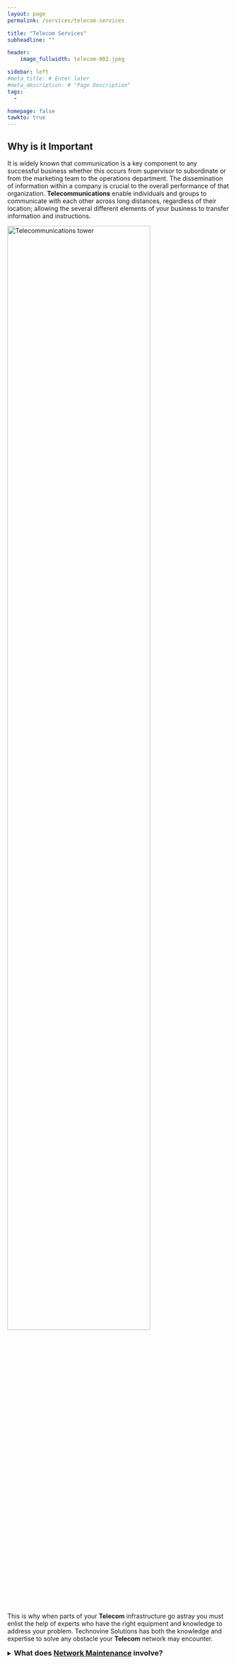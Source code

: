 ```yaml
---
layout: page
permalink: /services/telecom-services

title: "Telecom Services"
subheadline: ""

header:
    image_fullwidth: telecom-002.jpeg

sidebar: left
#meta_title: # Enter later
#meta_description: # "Page Description"
tags:
  - 

homepage: false
tawkto: true
---
```


## Why is it Important

It is widely known that communication is a key component to any successful business whether this occurs from supervisor to subordinate or from the marketing team to the operations department. The dissemination of information within a company is crucial to the overall performance of that organization. __Telecommunications__ enable individuals and groups to communicate with each other across long distances, regardless of their location; allowing the several different elements of your business to transfer information and instructions.

<img id="telecoms-001"
     src="../images/telecoms-001.jpeg"
     alt="Telecommunications tower"
     width="80%" height="auto"
     style="position: /*left|center|right*/"
     />

This is why when parts of your __Telecom__ infrastructure go astray you must enlist the help of experts who have the right equipment and knowledge to address your problem. Technovine Solutions has both the knowledge and expertise to solve any obstacle your __Telecom__ network may encounter.

<details>
<summary><h3 style="display:inline">What does <a href="URL">Network Maintenance</a> involve?</h3></summary>

 <li>Network racks</li>
<li>MPOEs</li> 
<li>NIDs</li>
<li>Circuits</li>
<li>Demark extensions</li>
<li>And much more!</li>
</details>
